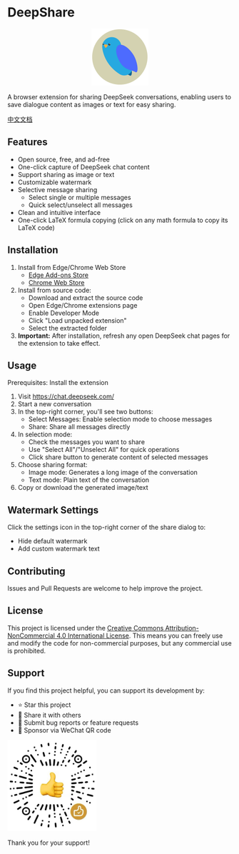 # DeepShare

<p align="center">
  <img src="icons/deepshare-icon.svg" alt="deepshare-icon" width="128"/>
</p>

A browser extension for sharing DeepSeek conversations, enabling users to save dialogue content as images or text for easy sharing.

[中文文档](README.zh-CN.md)

## Features

- Open source, free, and ad-free
- One-click capture of DeepSeek chat content
- Support sharing as image or text
- Customizable watermark
- Selective message sharing
  - Select single or multiple messages
  - Quick select/unselect all messages
- Clean and intuitive interface
- One-click LaTeX formula copying (click on any math formula to copy its LaTeX code)

## Installation

1. Install from Edge/Chrome Web Store
   - [Edge Add-ons Store](https://microsoftedge.microsoft.com/addons/detail/deepshare/pdccjnppfegekpnhfljbngammgfbcofm)
   - [Chrome Web Store](https://chromewebstore.google.com/detail/omnaecaamcabmnbjnpjpecoaalfgidop)
2. Install from source code:
   - Download and extract the source code
   - Open Edge/Chrome extensions page
   - Enable Developer Mode
   - Click "Load unpacked extension"
   - Select the extracted folder
3. **Important:** After installation, refresh any open DeepSeek chat pages for the extension to take effect.

## Usage

Prerequisites: Install the extension

1. Visit https://chat.deepseek.com/
2. Start a new conversation
3. In the top-right corner, you'll see two buttons:
   - Select Messages: Enable selection mode to choose messages
   - Share: Share all messages directly
4. In selection mode:
   - Check the messages you want to share
   - Use "Select All"/"Unselect All" for quick operations
   - Click share button to generate content of selected messages
5. Choose sharing format:
   - Image mode: Generates a long image of the conversation
   - Text mode: Plain text of the conversation
6. Copy or download the generated image/text

## Watermark Settings

Click the settings icon in the top-right corner of the share dialog to:

- Hide default watermark
- Add custom watermark text

## Contributing

Issues and Pull Requests are welcome to help improve the project.

## License

This project is licensed under the [Creative Commons Attribution-NonCommercial 4.0 International License](LICENSE). This means you can freely use and modify the code for non-commercial purposes, but any commercial use is prohibited.

## Support

If you find this project helpful, you can support its development by:

- ⭐ Star this project
- 📢 Share it with others
- 🐛 Submit bug reports or feature requests
- 🧧 Sponsor via WeChat QR code

<img src="icons/sponsor-code.png" alt="donate" width="200"/>

Thank you for your support!